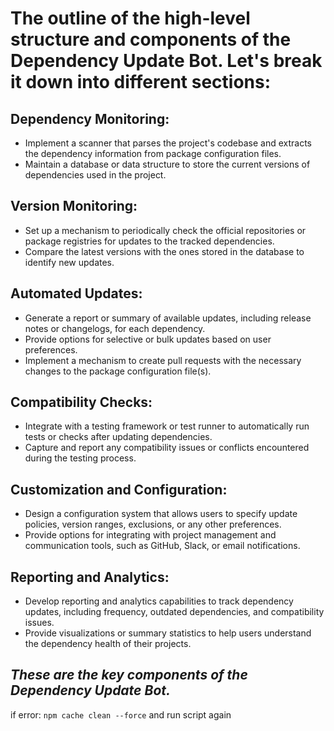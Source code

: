 # The outline of the high-level structure and components of the Dependency Update Bot. Let's break it down into different sections:

## Dependency Monitoring:
* Implement a scanner that parses the project's codebase and extracts the dependency information from package configuration files.
* Maintain a database or data structure to store the current versions of dependencies used in the project.
  
## Version Monitoring:
* Set up a mechanism to periodically check the official repositories or package registries for updates to the tracked dependencies.
* Compare the latest versions with the ones stored in the database to identify new updates.

## Automated Updates:
* Generate a report or summary of available updates, including release notes or changelogs, for each dependency.
* Provide options for selective or bulk updates based on user preferences.
* Implement a mechanism to create pull requests with the necessary changes to the package configuration file(s).

## Compatibility Checks:
* Integrate with a testing framework or test runner to automatically run tests or checks after updating dependencies.
* Capture and report any compatibility issues or conflicts encountered during the testing process.

## Customization and Configuration:
* Design a configuration system that allows users to specify update policies, version ranges, exclusions, or any other preferences.
* Provide options for integrating with project management and communication tools, such as GitHub, Slack, or email notifications.

## Reporting and Analytics:
* Develop reporting and analytics capabilities to track dependency updates, including frequency, outdated dependencies, and compatibility issues.
* Provide visualizations or summary statistics to help users understand the dependency health of their projects.

## _**These are the key components of the Dependency Update Bot.**_

if error: `npm cache clean --force` and run script again